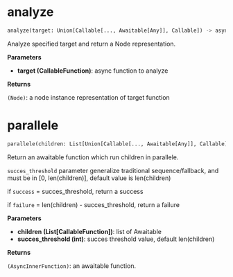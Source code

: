 # analyze
```python
analyze(target: Union[Callable[..., Awaitable[Any]], Callable]) -> async_btree.analyze.Node
```
Analyze specified target and return a Node representation.

__Parameters__

- __target (CallableFunction)__: async function to analyze

__Returns__

`(Node)`: a node instance representation of target function

# parallele
```python
parallele(children: List[Union[Callable[..., Awaitable[Any]], Callable]], succes_threshold: int = -1) -> Callable[[], Awaitable[Any]]
```
Return an awaitable function which run children in parallele.

`succes_threshold` parameter generalize traditional sequence/fallback,
and must be in [0, len(children)], default value is len(children)

if `success` = succes_threshold, return a success

if `failure` = len(children) - succes_threshold, return a failure

__Parameters__

- __children (List[CallableFunction])__: list of Awaitable
- __succes_threshold (int)__: succes threshold value, default len(children)

__Returns__

`(AsyncInnerFunction)`: an awaitable function.


